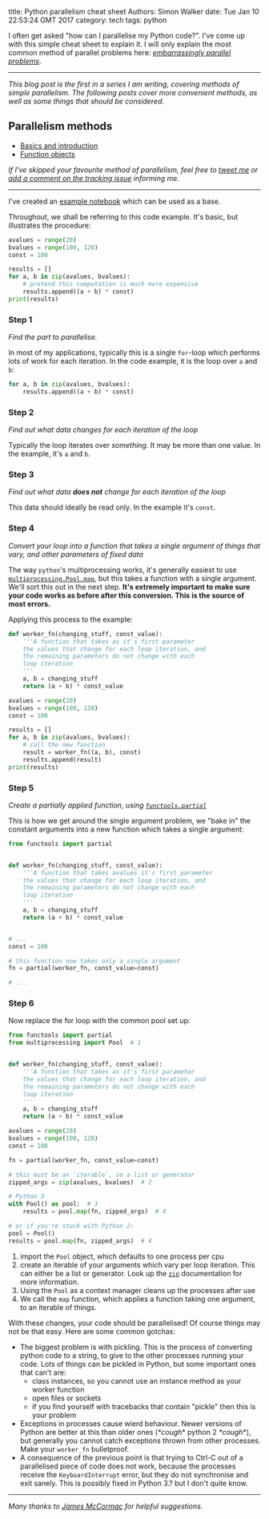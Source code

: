 title: Python parallelism cheat sheet
Authors: Simon Walker
date: Tue Jan 10 22:53:24 GMT 2017
category: tech
tags: python

I often get asked "how can I parallelise my Python code?". I've come up
with this simple cheat sheet to explain it. I will only explain the most
common method of parallel problems here: [_embarrassingly parallel problems_](https://en.wikipedia.org/wiki/Embarrassingly_parallel).

---

_This blog post is the first in a series I am writing, covering methods of simple parallelism. The following posts cover more convenient methods, as well as some things that should be considered._

## Parallelism methods

* [Basics and introduction](/blog/2017/01/10/python-parallelism-cheat-sheet/)
* [Function objects](/blog/2017/03/26/python-parallelism-cheat-sheet-part-2/)

_If I've skipped your favourite method of parallelism, feel free to [tweet me](https://twitter.com/srwalker101) or [add a comment on the tracking issue](https://github.com/mindriot101/mindriot101.github.io/issues/2) informing me._

---

I've created an [example notebook][2] which can be used as a base.

Throughout, we shall be referring to this code example. It's basic, but
illustrates the procedure:

```python
avalues = range(20)
bvalues = range(100, 120)
const = 100

results = []
for a, b in zip(avalues, bvalues):
    # pretend this computation is much more expensive
    results.append((a + b) * const)
print(results)
```

### Step 1

_Find the part to parallelise._

In most of my applications, typically this is a single `for`-loop which
performs lots of work for each iteration. In the code example, it is the
loop over `a` and `b`:

```python
for a, b in zip(avalues, bvalues):
    results.append((a + b) * const)
```

### Step 2

_Find out what data changes for each iteration of the loop_

Typically the loop iterates over _something_. It may be more than one
value. In the example, it's `a` and `b`.

### Step 3

_Find out what data **does not** change for each iteration of the loop_

This data should ideally be read only. In the example it's `const`.

### Step 4

_Convert your loop into a function that takes a single argument of
things that vary, and other parameters of fixed data_

The way `python`'s multiprocessing works, it's generally easiest to use
[`multiprocessing.Pool.map`][3], but this takes a function with a single
argument. We'll sort this out in the next step. **It's extremely important
to make sure your code works as before after this conversion. This is
the source of most errors.**

Applying this process to the example:

```python
def worker_fn(changing_stuff, const_value):
    '''A function that takes as it's first parameter
    the values that change for each loop iteration, and
    the remaining parameters do not change with each
    loop iteration
    '''
    a, b = changing_stuff
    return (a + b) * const_value

avalues = range(20)
bvalues = range(100, 120)
const = 100

results = []
for a, b in zip(avalues, bvalues):
    # call the new function
    result = worker_fn((a, b), const)
    results.append(result)
print(results)
```

### Step 5

_Create a partially applied function, using [`functools.partial`][4]_

This is how we get around the single argument problem, we "bake in" the
constant arguments into a new function which takes a single argument:

```python
from functools import partial


def worker_fn(changing_stuff, const_value):
    '''A function that takes avalues it's first parameter
    the values that change for each loop iteration, and
    the remaining parameters do not change with each
    loop iteration
    '''
    a, b = changing_stuff
    return (a + b) * const_value


# ...
const = 100

# this function now takes only a single argument
fn = partial(worker_fn, const_value=const)

# ...
```

### Step 6

Now replace the for loop with the common pool set up:

```python
from functools import partial
from multiprocessing import Pool  # 1


def worker_fn(changing_stuff, const_value):
    '''A function that takes as it's first parameter
    the values that change for each loop iteration, and
    the remaining parameters do not change with each
    loop iteration
    '''
    a, b = changing_stuff
    return (a + b) * const_value

avalues = range(20)
bvalues = range(100, 120)
const = 100

fn = partial(worker_fn, const_value=const)

# this must be an `iterable`, so a list or generator
zipped_args = zip(avalues, bvalues)  # 2

# Python 3
with Pool() as pool:  # 3
    results = pool.map(fn, zipped_args)  # 4

# or if you're stuck with Python 2:
pool = Pool()
results = pool.map(fn, zipped_args)  # 4
```

1. import the `Pool` object, which defaults to one process per cpu
2. create an iterable of your arguments which vary per loop iteration.
   This can either be a list or generator. Look up the [`zip`][1]
   documentation for more information.
3. Using the `Pool` as a context manager cleans up the processes after
   use
4. We call the `map` function, which applies a function taking one
   argument, to an iterable of things.

With these changes, your code should be parallelised! Of course things
may not be that easy. Here are some common gotchas:

* The biggest problem is with pickling. This is the process of
converting python code to a string, to give to the other processes
running your code. Lots of things can be pickled in Python, but some
important ones that can't are:
    * class instances, so you cannot use an instance method as your
    worker function
    * open files or sockets
    * if you find yourself with tracebacks that contain "pickle" then
    this is your problem
* Exceptions in processes cause wierd behaviour. Newer versions of
Python are better at this than older ones (*\*cough*\* python 2 *\*cough*\*),
but generally you cannot catch exceptions thrown from other processes.
Make your `worker_fn` bulletproof.
* A consequence of the previous point is that trying to Ctrl-C out of a
parallelised piece of code does not work, because the processes receive
the `KeyboardInterrupt` error, but they do not synchronise and exit
sanely. This is possibly fixed in Python 3.? but I don't quite know.

---

_Many thanks to [James McCormac][5] for helpful suggestions._



[1]: https://docs.python.org/3/library/functions.html#zip
[2]: http://nbviewer.jupyter.org/gist/mindriot101/a91e3e3f2e8d151b17e931850c2664ef
[3]: https://docs.python.org/3/library/multiprocessing.html#multiprocessing.pool.Pool
[4]: https://docs.python.org/3/library/functools.html#functools.partial
[5]: https://github.com/jmccormac01
